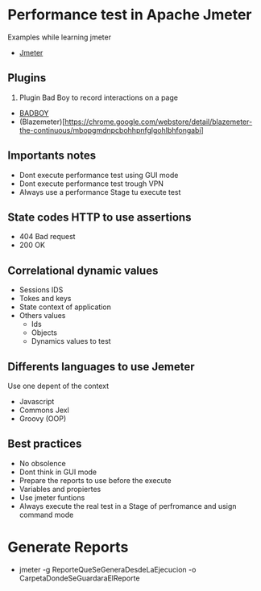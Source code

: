 # Performance test in Apache Jmeter

Examples while learning jmeter

- [Jmeter](https://jmeter.apache.org/)

## Plugins

1. Plugin Bad Boy to record interactions on a page

- [BADBOY](opensource-demo.orangehrmlive.com)
- (Blazemeter)[https://chrome.google.com/webstore/detail/blazemeter-the-continuous/mbopgmdnpcbohhpnfglgohlbhfongabi]

## Importants notes

- Dont execute performance test using GUI mode
- Dont execute performance test trough VPN
- Always use a performance Stage tu execute test

## State codes HTTP to use assertions

- 404 Bad request
- 200 OK
  
## Correlational dynamic values

- Sessions IDS
- Tokes and keys
- State context of application
- Others values
  - Ids
  - Objects
  - Dynamics values to test

## Differents languages to use Jemeter

Use one depent of the context

- Javascript
- Commons Jexl
- Groovy (OOP)

## Best practices

- No obsolence
- Dont think in GUI mode
- Prepare the reports to use before the execute
- Variables and propiertes
- Use jmeter funtions
- Always execute the real test in a Stage of perfromance and usign command mode

# Generate Reports 
- jmeter -g ReporteQueSeGeneraDesdeLaEjecucion -o CarpetaDondeSeGuardaraElReporte
  
